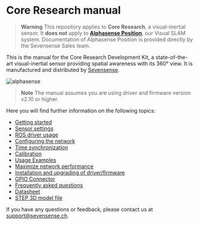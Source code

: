 # Core Research manual

> **Warning**
> This repository applies to **Core Research**, a visual-inertial sensor. It **does not** apply to 
> [**Alphasense Position**](https://www.sevensense.ai/product/alphasense-position), our
> Visual SLAM system. Documentation of Alphasense Position is provided directly by the 
> Sevensense Sales team.

This is the manual for the Core Research Development Kit, a state-of-the-art
visual-inertial sensor providing spatial awareness with its 360° view.  It is
manufactured and distributed by [Sevensense](https://www.sevensense.ai/).

![alphasense](https://uploads-ssl.webflow.com/5e2ed3c886f41759e22ec3e3/5e618820f7d4594c1e0d82a8_image-64-compressor.png)

> **Note**
> The manual assumes you are using driver and firmware version v2.10 or higher.

Here you will find further information on the following topics:

- [Getting started](pages/getting_started.md)
- [Sensor settings](pages/sensor_settings.md)
- [ROS driver usage](pages/ros_driver_usage.md)
- [Configuring the network](pages/configuring_the_network.md)
- [Time synchronization](pages/time_synchronization.md)
- [Calibration](pages/calibration.md)
- [Usage Examples](pages/usage_examples.md)
- [Maximize network performance](pages/maximize_network_performance.md)
- [Installation and upgrading of driver/firmware](pages/installation_and_upgrade.md)
- [GPIO Connector](pages/gpio_connector.md)
- [Frequently asked questions](pages/faq.md)
- [Datasheet](https://hubs.ly/Q01kB1CV0)
- [STEP 3D model file](files/alphasense_core_3d.zip)

If you have any questions or feedback, please contact us at
<support@sevensense.ch>.
